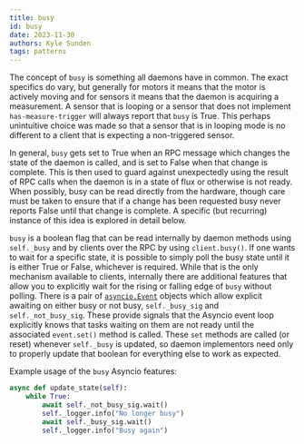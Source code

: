 ```yaml
---
title: busy
id: busy
date: 2023-11-30
authors: Kyle Sunden
tags: patterns
---
```



The concept of `busy` is something all daemons have in common. The exact
specifics do vary, but generally for motors it means that the motor is
actively moving and for sensors it means that the daemon is acquiring a
measurement. A sensor that is looping or a sensor that does not
implement `has-measure-trigger` will always report that `busy` is True.
This perhaps unintuitive choice was made so that a sensor that is in
looping mode is no different to a client that is expecting a
non-triggered sensor.

In general, `busy` gets set to True when an RPC message which changes
the state of the daemon is called, and is set to False when that change
is complete. This is then used to guard against unexpectedly using the
result of RPC calls when the daemon is in a state of flux or otherwise
is not ready. When possibly, busy can be read directly from the
hardware, though care must be taken to ensure that if a change has been
requested busy never reports False until that change is complete. A
specific (but recurring) instance of this idea is explored in detail
below.

`busy` is a boolean flag that can be read internally by daemon methods
using `self._busy` and by clients over the RPC by using `client.busy()`.
If one wants to wait for a specific state, it is possible to simply poll
the busy state until it is either True or False, whichever is required.
While that is the only mechanism available to clients, internally there
are additional features that allow you to explicitly wait for the rising
or falling edge of `busy` without polling. There is a pair of
[`asyncio.Event`](https://docs.python.org/3/library/asyncio-sync.html)
objects which allow explicit awaiting on
either busy or not busy, `self._busy_sig` and `self._not_busy_sig`.
These provide signals that the Asyncio event loop explicitly knows that
tasks waiting on them are not ready until the associated `event.set()`
method is called. These `set` methods are called (or reset) whenever
`self._busy` is updated, so daemon implementors need only to properly
update that boolean for everything else to work as expected.

Example usage of the `busy` Asyncio features:

```python
async def update_state(self):
    while True:
        await self._not_busy_sig.wait()
        self._logger.info("No longer busy")
        await self._busy_sig.wait()
        self._logger.info("Busy again")
```
